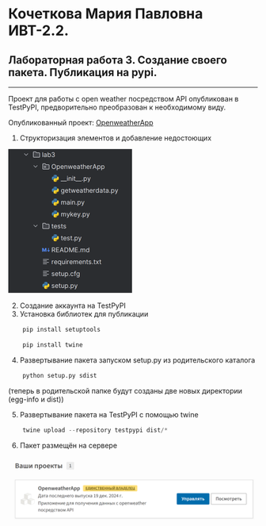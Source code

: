 # Кочеткова Мария Павловна ИВТ-2.2. 
## Лабораторная работа 3. Создание своего пакета. Публикация на pypi.
___

Проект для работы с open weather посредством API опубликован в TestPyPI, предворительно преобразован к необходимому виду.

Опубликованный проект: [OpenweatherApp](https://test.pypi.org/project/OpenweatherApp/)

1. Структоризация элементов и добавление недостоющих 

![](picture/picture1.png)

2. Создание аккаунта на TestPyPI
3. Установка библиотек для публикации
```Python 
    pip install setuptools
```
```Python 
    pip install twine
```
4. Развертывание пакета запуском setup.py из родительского каталога
```Python 
    python setup.py sdist
```
(теперь в родительской папке будут созданы две новых директории (egg-info и dist))

5. Развертывание пакета на TestPyPI с помощью twine
```Python 
    twine upload --repository testpypi dist/*
```
6. Пакет размещён на сервере

![](picture/picture2.png)

